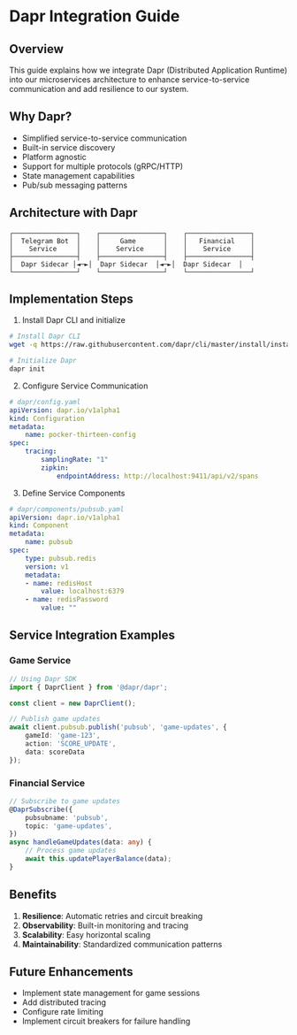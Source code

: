 # Dapr Integration Guide

## Overview
This guide explains how we integrate Dapr (Distributed Application Runtime) into our microservices architecture to enhance service-to-service communication and add resilience to our system.

## Why Dapr?
- Simplified service-to-service communication
- Built-in service discovery
- Platform agnostic
- Support for multiple protocols (gRPC/HTTP)
- State management capabilities
- Pub/sub messaging patterns

## Architecture with Dapr
```ascii
┌────────────────┐    ┌────────────────┐    ┌────────────────┐
│  Telegram Bot  │    │     Game       │    │   Financial    │
│    Service     │    │    Service     │    │    Service     │
├────────────────┤    ├────────────────┤    ├────────────────┤
│  Dapr Sidecar │◄─►│  Dapr Sidecar  │◄─►│  Dapr Sidecar  │
└────────────────┘    └────────────────┘    └────────────────┘
```

## Implementation Steps

1. Install Dapr CLI and initialize
```bash
# Install Dapr CLI
wget -q https://raw.githubusercontent.com/dapr/cli/master/install/install.sh -O - | /bin/bash

# Initialize Dapr
dapr init
```

2. Configure Service Communication
```yaml
# dapr/config.yaml
apiVersion: dapr.io/v1alpha1
kind: Configuration
metadata:
	name: pocker-thirteen-config
spec:
	tracing:
		samplingRate: "1"
		zipkin:
			endpointAddress: http://localhost:9411/api/v2/spans
```

3. Define Service Components
```yaml
# dapr/components/pubsub.yaml
apiVersion: dapr.io/v1alpha1
kind: Component
metadata:
	name: pubsub
spec:
	type: pubsub.redis
	version: v1
	metadata:
	- name: redisHost
		value: localhost:6379
	- name: redisPassword
		value: ""
```

## Service Integration Examples

### Game Service
```typescript
// Using Dapr SDK
import { DaprClient } from '@dapr/dapr';

const client = new DaprClient();

// Publish game updates
await client.pubsub.publish('pubsub', 'game-updates', {
	gameId: 'game-123',
	action: 'SCORE_UPDATE',
	data: scoreData
});
```

### Financial Service
```typescript
// Subscribe to game updates
@DaprSubscribe({
	pubsubname: 'pubsub',
	topic: 'game-updates',
})
async handleGameUpdates(data: any) {
	// Process game updates
	await this.updatePlayerBalance(data);
}
```

## Benefits
1. **Resilience**: Automatic retries and circuit breaking
2. **Observability**: Built-in monitoring and tracing
3. **Scalability**: Easy horizontal scaling
4. **Maintainability**: Standardized communication patterns

## Future Enhancements
- Implement state management for game sessions
- Add distributed tracing
- Configure rate limiting
- Implement circuit breakers for failure handling